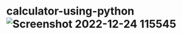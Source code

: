 # calculator-using-python![Screenshot 2022-12-24 115545](https://user-images.githubusercontent.com/118045275/209424407-217c60cf-f3ed-4158-a6d0-f1c63130ef80.jpg)
